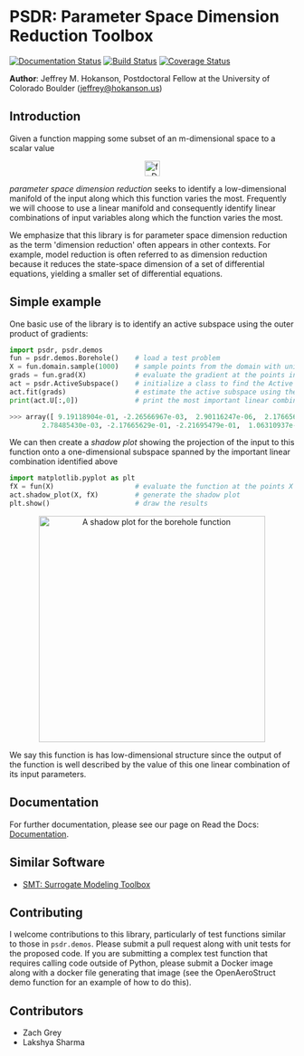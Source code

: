 # PSDR: Parameter Space Dimension Reduction Toolbox
[![Documentation Status](https://readthedocs.org/projects/psdr/badge/?version=latest)](https://psdr.readthedocs.io/en/latest/?badge=latest)
[![Build Status](https://travis-ci.org/jeffrey-hokanson/PSDR.svg?branch=master)](https://travis-ci.org/jeffrey-hokanson/PSDR)
[![Coverage Status](https://coveralls.io/repos/github/jeffrey-hokanson/PSDR/badge.svg?branch=master)](https://coveralls.io/github/jeffrey-hokanson/PSDR?branch=master)

**Author**: Jeffrey M. Hokanson, Postdoctoral Fellow at the University of Colorado Boulder (jeffrey@hokanson.us)


## Introduction
Given a function mapping some subset of an m-dimensional space to a scalar value
<p align="center">
<img src="eqn1.png" alt="f: D subset R^m to R" height="27" style="display: block; margin: 0 auto" />
</p>

*parameter space dimension reduction* seeks to identify a low-dimensional manifold
of the input along which this function varies the most.
Frequently we will choose to use a linear manifold
and consequently identify linear combinations of input variables along 
which the function varies the most.

We emphasize that this library is for parameter space dimension reduction
as the term 'dimension reduction' often appears in other contexts.
For example, model reduction is often referred to as dimension reduction
because it reduces the state-space dimension of a set of differential equations,
yielding a smaller set of differential equations.

## Simple example

One basic use of the library is to identify an active subspace using
the outer product of gradients:

```python
import psdr, psdr.demos
fun = psdr.demos.Borehole()    # load a test problem
X = fun.domain.sample(1000)    # sample points from the domain with uniform probabilty
grads = fun.grad(X)            # evaluate the gradient at the points in X
act = psdr.ActiveSubspace()    # initialize a class to find the Active Subspace
act.fit(grads)                 # estimate the active subspace using these Monte-Carlo samples
print(act.U[:,0])              # print the most important linear combination of variables

>>> array([ 9.19118904e-01, -2.26566967e-03,  2.90116247e-06,  2.17665629e-01,
        2.78485430e-03, -2.17665629e-01, -2.21695479e-01,  1.06310937e-01])
```

We can then create a *shadow plot* showing the projection of the input to this function
onto a one-dimensional subspace spanned by the important linear combination identified above

```python
import matplotlib.pyplot as plt
fX = fun(X)                    # evaluate the function at the points X
act.shadow_plot(X, fX)         # generate the shadow plot
plt.show()                     # draw the results
```

<p align="center">
<img src="shadow.png" alt="A shadow plot for the borehole function" height="400" style="display: block; margin: 0 auto" />
</p>

We say this function is has low-dimensional structure since the output of the function
is well described by the value of this one linear combination of its input parameters.


## Documentation
For further documentation, please see our page on Read the Docs:
[Documentation](https://psdr.readthedocs.io/en/latest/).


## Similar Software

* [SMT: Surrogate Modeling Toolbox](https://smt.readthedocs.io/en/latest/)


## Contributing
I welcome contributions to this library,
particularly of test functions similar to those in `psdr.demos`.
Please submit a pull request along with unit tests for the proposed code.
If you are submitting a complex test function that requires calling code outside of Python,
please submit a Docker image along with a docker file generating that image
(see the OpenAeroStruct demo function for an example of how to do this).

## Contributors

* Zach Grey 
* Lakshya Sharma 
